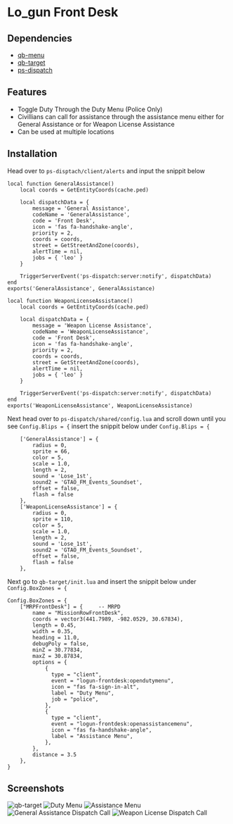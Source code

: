 # Lo_gun Front Desk

## Dependencies
- [qb-menu](https://github.com/qbcore-framework/qb-menu)
- [qb-target](https://github.com/qbcore-framework/qb-target)
- [ps-dispatch](https://github.com/project-sloth/ps-dispatch)
  
## Features
- Toggle Duty Through the Duty Menu (Police Only)
- Civillians can call for assistance through the assistance menu either for General Assistance or for Weapon License Assistance
- Can be used at multiple locations
  
## Installation
Head over to ``ps-disptach/client/alerts`` and input the snippit below
```
local function GeneralAssistance()
    local coords = GetEntityCoords(cache.ped)

    local dispatchData = {
        message = 'General Assistance',
        codeName = 'GeneralAssistance',
        code = 'Front Desk',
        icon = 'fas fa-handshake-angle',
        priority = 2,
        coords = coords,
        street = GetStreetAndZone(coords),
        alertTime = nil,
        jobs = { 'leo' }
    }

    TriggerServerEvent('ps-dispatch:server:notify', dispatchData)
end
exports('GeneralAssistance', GeneralAssistance)

local function WeaponLicenseAssistance()
    local coords = GetEntityCoords(cache.ped)

    local dispatchData = {
        message = 'Weapon License Assistance',
        codeName = 'WeaponLicenseAssistance',
        code = 'Front Desk',
        icon = 'fas fa-handshake-angle',
        priority = 2,
        coords = coords,
        street = GetStreetAndZone(coords),
        alertTime = nil,
        jobs = { 'leo' }
    }

    TriggerServerEvent('ps-dispatch:server:notify', dispatchData)
end
exports('WeaponLicenseAssistance', WeaponLicenseAssistance)
```

Next head over to ``ps-dispatch/shared/config.lua`` and scroll down until you see ``Config.Blips = {`` insert the snippit below under ``Config.Blips = {``
```
	['GeneralAssistance'] = {
        radius = 0,
        sprite = 66,
        color = 5,
        scale = 1.0,
        length = 2,
        sound = 'Lose_1st',
        sound2 = 'GTAO_FM_Events_Soundset',
        offset = false,
        flash = false
    },
    ['WeaponLicenseAssistance'] = {
        radius = 0,
        sprite = 110,
        color = 5,
        scale = 1.0,
        length = 2,
        sound = 'Lose_1st',
        sound2 = 'GTAO_FM_Events_Soundset',
        offset = false,
        flash = false
    },
```

Next go to ``qb-target/init.lua`` and insert the snippit below under ``Config.BoxZones = {``
```
Config.BoxZones = {
	["MRPFrontDesk"] = {     -- MRPD                                                                    
        name = "MissionRowFrontDesk",
        coords = vector3(441.7989, -982.0529, 30.67834),
        length = 0.45,
        width = 0.35,
        heading = 11.0,
        debugPoly = false,
        minZ = 30.77834,
        maxZ = 30.87834,
        options = {
            {
              type = "client",
              event = "logun-frontdesk:opendutymenu",
              icon = "fas fa-sign-in-alt",
              label = "Duty Menu",
              job = "police",
            },
			{
              type = "client",
              event = "logun-frontdesk:openassistancemenu",
              icon = "fas fa-handshake-angle",
              label = "Assistance Menu",
            },
        },
        distance = 3.5
    },
}
```
## Screenshots
![qb-target](https://i.imgur.com/3FX8ter.png)
![Duty Menu](https://i.imgur.com/v6grBht.png)
![Assistance Menu](https://i.imgur.com/TjDzWj2.png)
![General Assistance Dispatch Call](https://i.imgur.com/1G4cwl5.png)
![Weapon License Dispatch Call](https://i.imgur.com/0KmkaqQ.png)

